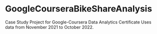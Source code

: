 # GoogleCourseraBikeShareAnalysis
 Case Study Project for Google-Coursera Data Analytics Certificate
 Uses data from November 2021 to October 2022.

